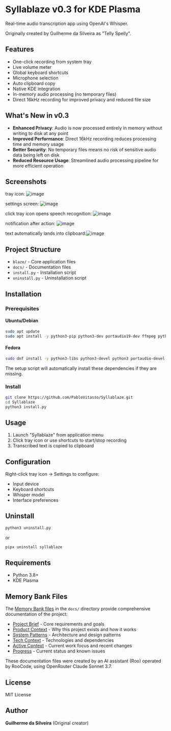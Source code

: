 # Syllablaze v0.3 for KDE Plasma

Real-time audio transcription app using OpenAI's Whisper.

Originally created by Guilherme da Silveira as "Telly Spelly".

## Features

- One-click recording from system tray
- Live volume meter
- Global keyboard shortcuts
- Microphone selection
- Auto clipboard copy
- Native KDE integration
- In-memory audio processing (no temporary files)
- Direct 16kHz recording for improved privacy and reduced file size

## What's New in v0.3

- **Enhanced Privacy**: Audio is now processed entirely in memory without writing to disk at any point
- **Improved Performance**: Direct 16kHz recording reduces processing time and memory usage
- **Better Security**: No temporary files means no risk of sensitive audio data being left on disk
- **Reduced Resource Usage**: Streamlined audio processing pipeline for more efficient operation

## Screenshots
tray icon: ![image](https://github.com/user-attachments/assets/7c1a0b3f-6606-4970-9ad9-337e88ddecfe)

settings screen: ![image](https://github.com/user-attachments/assets/5ca8a113-64b5-40e7-b200-e38779cab078)

click tray icon opens speech recognition: ![image](https://github.com/user-attachments/assets/5fc61e18-f911-486a-a59d-b7a6c0c555d1)

notification after action: ![image](https://github.com/user-attachments/assets/4f58b335-4dd3-4db5-a73c-9f4fcd11f1d8)

text automatically lands into clipboard:![image](https://github.com/user-attachments/assets/7821a6ad-614e-4e47-bcef-ce6f6e8ab027)



## Project Structure

- `blaze/` - Core application files
- `docs/` - Documentation files
- `install.py` - Installation script 
- `uninstall.py` - Uninstallation script


## Installation

### Prerequisites

#### Ubuntu/Debian
```bash
sudo apt update
sudo apt install -y python3-pip python3-dev portaudio19-dev ffmpeg python3-pipx
```

#### Fedora
```bash
sudo dnf install -y python3-libs python3-devel python3 portaudio-devel ffmpeg pipx
```

The setup script will automatically install these dependencies if they are missing.

### Install
```bash
git clone https://github.com/PabloVitasso/Syllablaze.git
cd Syllablaze
python3 install.py
```

## Usage

1. Launch "Syllablaze" from application menu
2. Click tray icon or use shortcuts to start/stop recording
3. Transcribed text is copied to clipboard

## Configuration

Right-click tray icon → Settings to configure:
- Input device
- Keyboard shortcuts
- Whisper model
- Interface preferences

## Uninstall
```bash
python3 uninstall.py
```
or

```bash
pipx uninstall syllablaze
```



## Requirements

- Python 3.8+
- KDE Plasma

## Memory Bank Files

The [Memory Bank files](docs/) in the `docs/` directory provide comprehensive documentation of the project:

- [Project Brief](docs/projectbrief.md) - Core requirements and goals
- [Product Context](docs/productContext.md) - Why this project exists and how it works
- [System Patterns](docs/systemPatterns.md) - Architecture and design patterns
- [Tech Context](docs/techContext.md) - Technologies and dependencies
- [Active Context](docs/activeContext.md) - Current work focus and recent changes
- [Progress](docs/progress.md) - Current status and known issues

These documentation files were created by an AI assistant (Roo) operated by RooCode, using OpenRouter Claude Sonnet 3.7.

## License

MIT License

## Author

**Guilherme da Silveira** (Original creator)

